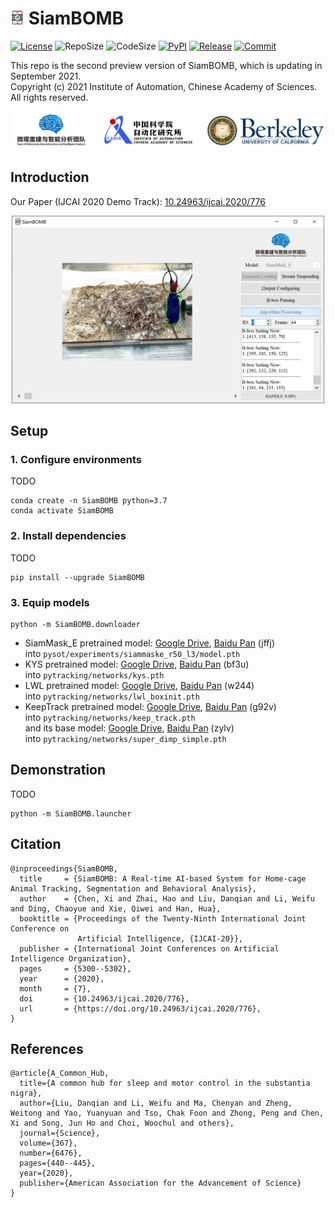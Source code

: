 # <img src=".github/README/icon.png" width="22"> SiamBOMB

[![License](https://img.shields.io/github/license/JackieZhai/SiamBOMB)](https://github.com/JackieZhai/SiamBOMB/blob/20210919/LICENSE)
![RepoSize](https://img.shields.io/github/repo-size/JackieZhai/SiamBOMB)
![CodeSize](https://img.shields.io/github/languages/code-size/JackieZhai/SiamBOMB)
[![PyPI](https://img.shields.io/pypi/v/SiamBOMB)](https://pypi.org/project/SiamBOMB)
[![Release](https://img.shields.io/github/v/release/JackieZhai/SiamBOMB?include_prereleases&sort=semver)](https://github.com/JackieZhai/SiamBOMB/releases)
[![Commit](https://img.shields.io/github/last-commit/JackieZhai/SiamBOMB)](https://github.com/JackieZhai/SiamBOMB/commits/20210919)

This repo is the second preview version of SiamBOMB, which is updating in September 2021.\
Copyright \(c\) 2021 Institute of Automation, Chinese Academy of Sciences. 
All rights reserved.
<p align="center"><img src=".github/README/affiliation.png" width="500"></p>

## Introduction
Our Paper (IJCAI 2020 Demo Track): [10.24963/ijcai.2020/776](https://www.ijcai.org/Proceedings/2020/0776.pdf)

<p align="center"><img src=".github/README/demo.png" width="500"></p>

## Setup
### 1. Configure environments
TODO
```Shell
conda create -n SiamBOMB python=3.7
conda activate SiamBOMB
```
### 2. Install dependencies
TODO
```Shell
pip install --upgrade SiamBOMB
```
### 3. Equip models
```Shell
python -m SiamBOMB.downloader
```
* SiamMask_E pretrained model: [Google Drive](https://drive.google.com/u/0/uc?id=1VVpCAUJeysyRWdLdfW1IsT3AsQUQvwAU), 
[Baidu Pan](https://pan.baidu.com/s/1q64A2jPEWmdj264XrfvhBA) (jffj) \
into `pysot/experiments/siammaske_r50_l3/model.pth`
* KYS pretrained model: [Google Drive](https://drive.google.com/u/0/uc?id=13uOa9cpTyVf7hB3RkdjjN-hyEr4yJiSw), 
[Baidu Pan](https://pan.baidu.com/s/1el4NGj9LYn3lF_FNZv4Xig) (bf3u)\
into `pytracking/networks/kys.pth`
* LWL pretrained model: [Google Drive](https://drive.google.com/u/0/uc?id=18G1kAcLrTgO1Hgyj290mqPKsfVIkI9lw), 
[Baidu Pan](https://pan.baidu.com/s/1Xu79riptlOLorp0w3uQ3jw) (w244)\
into `pytracking/networks/lwl_boxinit.pth`
* KeepTrack pretrained model: [Google Drive](https://drive.google.com/u/0/uc?id=1zyadmon8codJDvOQlHAsBDPA_ouN4Zud), 
[Baidu Pan](https://pan.baidu.com/s/1W5Xxwrxl2Bge9nB1qWY2SQ) (g92v)\
into `pytracking/networks/keep_track.pth`\
and its base model: [Google Drive](https://drive.google.com/u/0/uc?id=1cRgzZ0MFFeE2PaZL3BWbYXu9Aq73f-TR), 
[Baidu Pan](https://pan.baidu.com/s/1w1-0kSRq1X2zu-k1mAqsoQ) (zylv)\
into `pytracking/networks/super_dimp_simple.pth`

## Demonstration
TODO
```Shell
python -m SiamBOMB.launcher
```

## Citation
```
@inproceedings{SiamBOMB,
  title     = {SiamBOMB: A Real-time AI-based System for Home-cage Animal Tracking, Segmentation and Behavioral Analysis},
  author    = {Chen, Xi and Zhai, Hao and Liu, Danqian and Li, Weifu and Ding, Chaoyue and Xie, Qiwei and Han, Hua},
  booktitle = {Proceedings of the Twenty-Ninth International Joint Conference on
               Artificial Intelligence, {IJCAI-20}},
  publisher = {International Joint Conferences on Artificial Intelligence Organization},             
  pages     = {5300--5302},
  year      = {2020},
  month     = {7},
  doi       = {10.24963/ijcai.2020/776},
  url       = {https://doi.org/10.24963/ijcai.2020/776},
}
```

## References
```
@article{A_Common_Hub,
  title={A common hub for sleep and motor control in the substantia nigra},
  author={Liu, Danqian and Li, Weifu and Ma, Chenyan and Zheng, Weitong and Yao, Yuanyuan and Tso, Chak Foon and Zhong, Peng and Chen, Xi and Song, Jun Ho and Choi, Woochul and others},
  journal={Science},
  volume={367},
  number={6476},
  pages={440--445},
  year={2020},
  publisher={American Association for the Advancement of Science}
}
```
